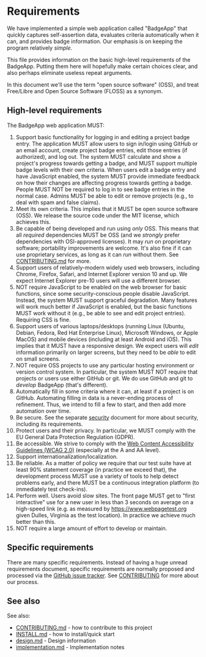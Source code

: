 # Requirements

<!-- SPDX-License-Identifier: (MIT OR CC-BY-3.0+) -->

We have implemented a simple web application called "BadgeApp" that
quickly captures self-assertion data, evaluates criteria automatically
when it can, and provides badge information.
Our emphasis is on keeping the program relatively *simple*.

This file provides information on the basic high-level requirements
of the BadgeApp.  Putting them here will hopefully make certain choices
clear, and also perhaps eliminate useless repeat arguments.

In this document we'll use the term "open source software" (OSS),
and treat Free/Libre and Open Source Software (FLOSS) as a synonym.

## High-level requirements

The BadgeApp web application MUST:

1. Support basic functionality for logging in and editing
   a project badge entry.
   The application MUST
   allow users to sign in/login using GitHub or an email account,
   create project badge entries, edit those entries (if authorized),
   and log out.
   The system MUST calculate and show a project's progress
   towards getting a badge, and MUST support multiple badge levels
   with their own criteria.
   When users edit a badge entry and have JavaScript enabled, the system MUST
   provide immediate feedback on how their changes are affecting progress
   towards getting a badge.
   People MUST NOT be required to log in to see badge entries
   in the normal case.
   Admins MUST be able to edit or remove projects (e.g., to deal with
   spam and false claims).
2. Meet its own criteria.  This implies that it MUST be open source software
   (OSS).  We release the source code
   under the MIT license, which achieves this.
3. Be capable of being developed and run using *only* OSS.
   This means that all *required* dependencies MUST be OSS
   (and we *strongly* prefer dependencies with OSI-approved licenses).
   It may *run* on proprietary software; portability improvements are welcome.
   It's also fine if it can use proprietary services, as long as it can
   *run* without them.
   See [CONTRIBUTING.md](../CONTRIBUTING.md) for more.
4. Support users of relatively-modern widely used web browsers, including
   Chrome, Firefox, Safari, and Internet Explorer version 10 and up.
   We expect Internet Explorer pre-10 users will use a different browser.
5. NOT require JavaScript to be enabled on the web browser for basic
   functions, since some security-conscious people disable JavaScript.
   Instead, the system MUST support graceful degradation.
   Many features will work much better if JavaScript is enabled, but the
   basic functions MUST work without it (e.g., be able to see and
   edit project entries).  Requiring CSS is fine.
6. Support users of various laptops/desktops
   (running Linux (Ubuntu, Debian, Fedora, Red Hat Enterprise Linux),
   Microsoft Windows, or Apple MacOS) and mobile devices
   (including at least Android and iOS).
   This implies that it MUST have a responsive design.
   We expect users will *edit* information primarily on larger screens,
   but they need to be *able* to edit on small screens.
7. NOT require OSS projects to use any particular hosting environment
   or version control system. In particular, the system MUST NOT require that
   projects or users use either GitHub or git.
   We do use GitHub and git to *develop* BadgeApp (that's different).
8. Automatically fill in some criteria where it can, at least if a
   project is on GitHub.  Automating filling in data is a never-ending
   process of refinement. Thus, we intend to fill a few to start, and then
   add more automation over time.
9. Be secure.  See the separate
   [security](security.md) document for more about security, including
   its requirements.
10. Protect users and their privacy.  In particular, we MUST
   comply with the EU General Data Protection Regulation (GDPR).
11. Be accessible.
   We strive to comply with the
   <a href="https://www.w3.org/TR/WCAG20/">Web Content Accessibility
   Guidelines (WCAG 2.0)</a> (especially at the A and AA level).
12. Support internationalization/localization.
13. Be reliable. As a matter of policy we require that our test suite
   have at least 90% statement coverage (in practice we exceed that),
   the development process MUST use a variety of tools
   to help detect problems early, and there MUST be a continuous
   integration platform (to immediately test check-ins).
14. Perform well.  Users avoid slow sites.
   The front page MUST get to "first interactive" use for a new user
   in less than 3 seconds on average on a high-speed link
   (e.g. as measured by https://www.webpagetest.org given Dulles, Virginia
   as the test location).  In practice we achieve much better than this.
15. NOT require a large amount of effort to develop or maintain.

## Specific requirements

There are many specific requirements.
Instead of having a huge unread requirements document,
specific requirements are normally proposed and processed via the
[GitHub issue tracker](https://github.com/coreinfrastructure/best-practices-badge/issues).
See [CONTRIBUTING](../CONTRIBUTING.md) for more about our process.

## See also

See also:

* [CONTRIBUTING.md](../CONTRIBUTING.md) - how to contribute to this project
* [INSTALL.md](INSTALL.md) - how to install/quick start
* [design.md](design.md) - Design information
* [implementation.md](implementation.md) - Implementation notes
